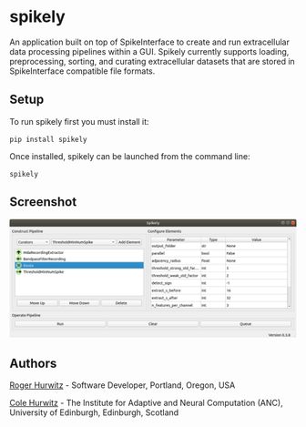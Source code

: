 # spikely 
An application built on top of SpikeInterface to create and run extracellular
data processing pipelines within a GUI. Spikely currently supports loading, preprocessing,
sorting, and curating extracellular datasets that are stored in SpikeInterface
compatible file formats.

## Setup

To run spikely first you must install it:

```
pip install spikely
```

Once installed, spikely can be launched from the command line:

```
spikely
```
## Screenshot

![gui](./spikely/resources/spikely_gui.png)

## Authors

[Roger Hurwitz](mailto:rogerhurwitz@gmail.com?subject=Spikely) - Software Developer, Portland, Oregon, USA

[Cole Hurwitz](https://www.inf.ed.ac.uk/people/students/Cole_Hurwitz.html) - The Institute for Adaptive and Neural Computation (ANC), University of Edinburgh, Edinburgh, Scotland 
